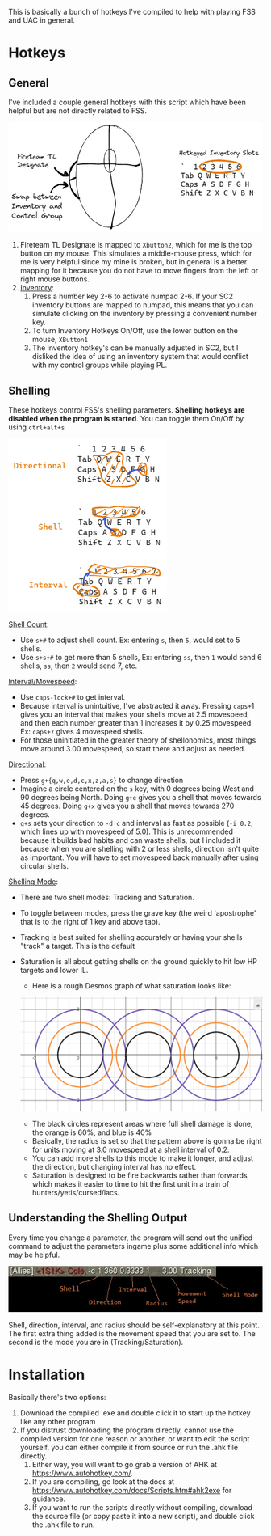 This is basically a bunch of hotkeys I've compiled to help with playing FSS and UAC in general.
# Hotkeys
## General
I've included a couple general hotkeys with this script which have been helpful but are not directly related to FSS.

![](generalhotkeys.png)

1. Fireteam TL Designate is mapped to `Xbutton2`, which for me is the top button on my mouse. This simulates a middle-mouse press, which for me is very helpful since my mine is broken, but in general is a better mapping for it because you do not have to move fingers from the left or right mouse buttons.
2. <u> Inventory</u>: 
	1. Press a number key 2-6 to activate numpad 2-6. If your SC2 inventory buttons are mapped to numpad, this means that you can simulate clicking on the inventory by pressing a convenient number key.
	2. To turn Inventory Hotkeys On/Off, use the lower button on the mouse, `XButton1`
	3. The inventory hotkey's can be manually adjusted in SC2, but I disliked the idea of using an inventory system that would conflict with my control groups while playing PL.

## Shelling
These hotkeys control FSS's shelling parameters. **Shelling hotkeys are disabled when the program is started**. You can toggle them On/Off by using `ctrl+alt+s`

![](shellmodehotkeys.png)

<u> Shell Count</u>: 
- Use `s+#` to adjust shell count. Ex: entering `s`, then `5`, would set to 5 shells.
- Use `s+s+#` to get more than 5 shells, Ex: entering `ss`, then `1` would send 6 shells, `ss`, then `2` would send 7, etc.

<u> Interval/Movespeed</u>: 
- Use `caps-lock+#` to get interval. 
- Because interval is unintuitive, I've abstracted it away. Pressing `caps+`1 gives you an interval that makes your shells move at 2.5 movespeed, and then each number greater than 1 increases it by 0.25 movespeed. Ex: `caps+7` gives 4 movespeed shells.
- For those uninitiated in the greater theory of shellonomics, most things move around 3.00 movespeed, so start there and adjust as needed.

<u> Directional</u>: 
- Press `g+{q,w,e,d,c,x,z,a,s}` to change direction
- Imagine a circle centered on the `s` key, with 0 degrees being West and 90 degrees being North. Doing `g+e` gives you a shell that moves towards 45 degrees. Doing `g+x` gives you a shell that moves towards 270 degrees. 
- `g+s` sets your direction to `-d c` and interval as fast as possible (`-i 0.2`, which lines up with movespeed of 5.0). This is unrecommended because it builds bad habits and can waste shells, but I included it because when you are shelling with 2 or less shells, direction isn't quite as important. You will have to set movespeed back manually after using circular shells.

<u> Shelling Mode</u>: 
- There are two shell modes: Tracking and Saturation. 
- To toggle between modes, press the grave key (the weird 'apostrophe' that is to the right of 1 key and above tab).
- Tracking is best suited for shelling accurately or having your shells "track" a target. This is the default
- Saturation is all about getting shells on the ground quickly to hit low HP targets and lower IL. 
	- Here is a rough Desmos graph of what saturation looks like:
	
	![](saturation.PNG)
	
	- The black circles represent areas where full shell damage is done, the orange is 60%, and blue is 40%
	- Basically, the radius is set so that the pattern above is gonna be right for units moving at 3.0 movespeed at a shell interval of 0.2. 
	- You can add more shells to this mode to make it longer, and adjust the direction, but changing interval has no effect.
	- Saturation is designed to be fire backwards rather than forwards, which  makes it easier to time to hit the first unit in a train of hunters/yetis/cursed/lacs.

## Understanding the Shelling Output
Every time you change a parameter, the program will send out the unified command to adjust the parameters ingame plus some additional info which may be helpful.

![](shellmodeoutput.jpg)

Shell, direction, interval, and radius should be self-explanatory at this point. The first extra thing added is the movement speed that you are set to. The second is the mode you are in (Tracking/Saturation).

# Installation
Basically there's two options:
1. Download the compiled .exe and double click it to start up the hotkey like any other program
2. If you distrust downloading the program directly, cannot use the compiled version for one reason or another, or want to edit the script yourself, you can either compile it from source or run the .ahk file directly.
	1. Either way, you will want to go grab a version of AHK at https://www.autohotkey.com/.
	2. If you are compiling, go look at the docs at https://www.autohotkey.com/docs/Scripts.htm#ahk2exe for guidance.
	3. If you want to run the scripts directly without compiling, download the source file (or copy paste it into a new script), and double click the .ahk file to run. 
